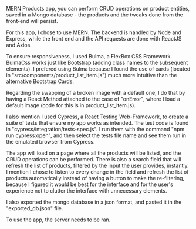 MERN Products app, you can perform CRUD operations on product entities, saved in a Mongo database - the products and the tweaks done from the front-end will persist.

For this app, I chose to use MERN. The backend is handled by Node and Express, while the front end and the API requests are done with ReactJS and Axios.

To ensure responsiveness, I used Bulma, a FlexBox CSS Framework. BulmaCss works just like Bootstrap (adding class names to the subsequent elements). I prefered using Bulma because I found the use of cards (located in "src/components/product_list_item.js") much more intuitive than the alternative Bootstrap Cards.

Regarding the swapping of a broken image with a default one, I do that by having a React Method attached to the case of "onError", where I load a default image (code for this is in product_list_item.js).

I also mention I used Cypress, a React Testing Web-Framework, to create a suite of tests that ensure my app works as intended. The test code is found in "cypress/integration/tests-spec.js". I run them with the command "npm run cypress:open", and then select the tests file name and see them run in the emulated browser from Cypress.

The app will load on a page where all the products will be listed, and the CRUD operations can be performed. There is also a search field that will refresh the list of products, filtered by the input the user provides, instantly. I mention I chose to listen to every change in the field and refresh the list of products automatically instead of having a button to make the re-filtering, because I figured it would be best for the interface and for the user's experience not to clutter the interface with unnecessary elements.

I also exported the mongo database in a json format, and pasted it in the "exported_db.json" file.

To use the app, the server needs to be ran.